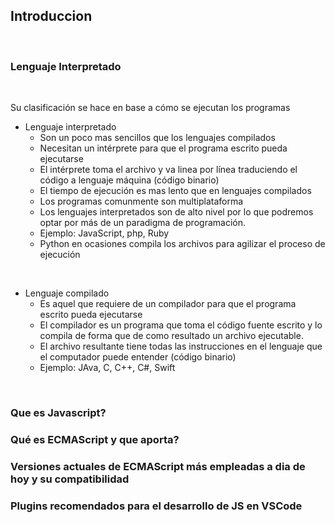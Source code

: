 ## Introduccion
<br />

### Lenguaje Interpretado ###
<br />

Su clasificación se hace en base a cómo se ejecutan los programas

* Lenguaje interpretado
    * Son un poco mas sencillos que los lenguajes compilados
    * Necesitan un intérprete para que el programa escrito pueda ejecutarse
    * El intérprete toma el archivo y va linea por línea traduciendo el código a lenguaje máquina (código binario)
    * El tiempo de ejecución es mas lento que en lenguajes compilados
    * Los programas comunmente son multiplataforma
    * Los lenguajes interpretados son de alto nivel por lo que podremos optar por más de un paradigma de programación.
    * Ejemplo: JavaScript, php, Ruby
    * Python en ocasiones compila los archivos para agilizar el proceso de ejecución

<br />

* Lenguaje compilado 
    * Es aquel que requiere de un compilador para que el programa escrito pueda ejecutarse
    * El compilador es un programa que toma el código fuente escrito y lo compila de forma que de como resultado un archivo ejecutable.
    * El archivo resultante tiene todas las instrucciones en el lenguaje que el computador puede entender (código binario)
    * Ejemplo: JAva, C, C++, C#, Swift

<br />

### Que es Javascript? ###

### Qué es ECMAScript y que aporta? ###

### Versiones actuales de ECMAScript más empleadas a dia de hoy y su compatibilidad ###

### Plugins recomendados para el desarrollo de JS en VSCode ###